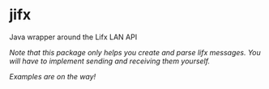 # jifx
Java wrapper around the Lifx LAN API

*Note that this package only helps you create and parse lifx messages. You will have to implement sending and receiving them yourself.*

*Examples are on the way!*

